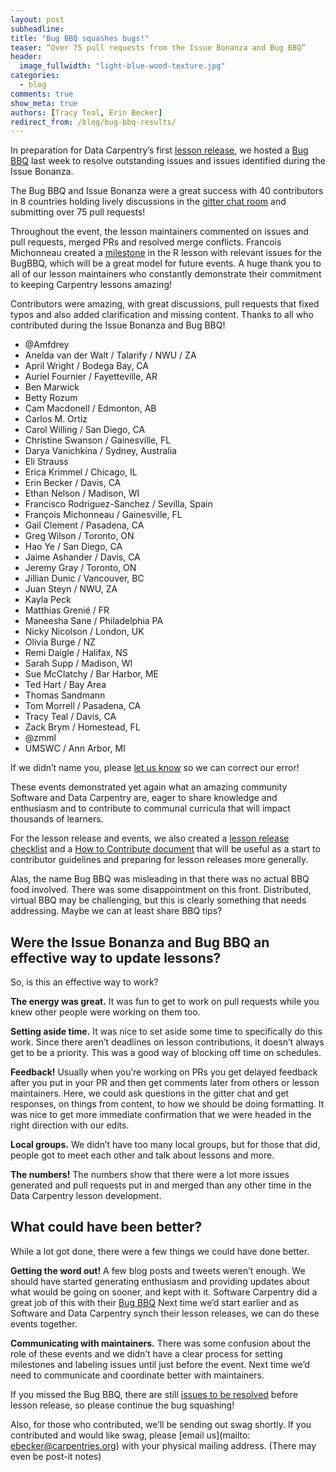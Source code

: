 ```yaml
---
layout: post
subheadline:
title: "Bug BBQ squashes bugs!"
teaser: “Over 75 pull requests from the Issue Bonanza and Bug BBQ”
header:
  image_fullwidth: "light-blue-wood-texture.jpg"
categories:
  - blog
comments: true
show_meta: true
authors: [Tracy Teal, Erin Becker]
redirect_from: /blog/bug-bbq-results/
---
```


In preparation for Data Carpentry’s first [lesson release](http://www.datacarpentry.org/blog/bug-bbq/), we hosted a [Bug BBQ](http://pad.software-carpentry.org/ecology-bug-bbq) last week to resolve outstanding issues and issues identified during the Issue Bonanza.

The Bug BBQ and Issue Bonanza were a great success with 40 contributors in 8 countries holding lively discussions in the [gitter chat room](https://gitter.im/data-carpentry/) and submitting over 75 pull requests!

Throughout the event, the lesson maintainers commented on issues and pull requests, merged PRs and resolved merge conflicts. Francois Michonneau created a [milestone](https://github.com/datacarpentry/R-ecology-lesson/milestone/1) in the R lesson with relevant issues for the BugBBQ, which will be a great model for future events. A huge thank you to all of our lesson maintainers who constantly demonstrate their commitment to keeping Carpentry lessons amazing!

Contributors were amazing, with great discussions, pull requests that fixed typos and also added clarification and missing content. Thanks to all who contributed during the Issue Bonanza and Bug BBQ!

- @Amfdrey
- Anelda van der Walt / Talarify / NWU  / ZA
- April Wright / Bodega Bay, CA
- Auriel Fournier / Fayetteville, AR
- Ben Marwick
- Betty Rozum
- Cam Macdonell / Edmonton, AB
- Carlos M. Ortiz
- Carol Willing / San Diego, CA
- Christine Swanson / Gainesville, FL
- Darya Vanichkina / Sydney, Australia
- Eli Strauss
- Erica Krimmel / Chicago, IL
- Erin Becker / Davis, CA
- Ethan Nelson / Madison, WI
- Francisco Rodriguez-Sanchez / Sevilla, Spain
- François Michonneau / Gainesville, FL
- Gail Clement / Pasadena, CA
- Greg Wilson / Toronto, ON
- Hao Ye / San Diego, CA
- Jaime Ashander / Davis, CA
- Jeremy Gray / Toronto, ON
- Jillian Dunic / Vancouver, BC
- Juan Steyn / NWU, ZA
- Kayla Peck
- Matthias Grenié / FR
- Maneesha Sane / Philadelphia PA
- Nicky Nicolson  / London, UK
- Olivia Burge / NZ
- Remi Daigle / Halifax, NS
- Sarah Supp / Madison, WI
- Sue McClatchy / Bar Harbor, ME
- Ted Hart / Bay Area
- Thomas Sandmann
- Tom Morrell / Pasadena, CA
- Tracy Teal / Davis, CA
- Zack Brym / Homestead, FL
- @zmml
- UMSWC / Ann Arbor, MI

If we didn’t name you, please [let us know](mailto:ebecker@carpentries.org) so we can correct our error!

These events demonstrated yet again what an amazing community Software and Data Carpentry are, eager to share knowledge and enthusiasm and to contribute to communal curricula that will impact thousands of learners.

For the lesson release and events, we also created a [lesson release checklist](https://github.com/datacarpentry/lesson-release/blob/master/release-checklist.md) and a [How to Contribute document](https://github.com/datacarpentry/lesson-release/blob/master/how-to-contribute.md) that will be useful as a start to contributor guidelines and preparing for lesson releases more generally.

Alas, the name Bug BBQ was misleading in that there was no actual BBQ food involved. There was some disappointment on this front. Distributed, virtual BBQ may be challenging, but this is clearly something that needs addressing. Maybe we can at least share BBQ tips?

## Were the Issue Bonanza and Bug BBQ an effective way to update lessons?

So, is this an effective way to work?

**The energy was great.** It was fun to get to work on pull requests while you knew other people were working on them too.

**Setting aside time.** It was nice to set aside some time to specifically do this work. Since there aren’t deadlines on lesson contributions, it doesn’t always get to be a priority. This was a good way of blocking off time on schedules.

**Feedback!** Usually when you’re working on PRs you get delayed feedback after you put in your PR and then get comments later from others or lesson maintainers. Here, we could ask questions in the gitter chat and get responses, on things from content, to how we should be doing formatting. It was nice to get more immediate confirmation that we were headed in the right direction with our edits.

**Local groups.** We didn’t have too many local groups, but for those that did, people got to meet each other and talk about lessons and more.

**The numbers!** The numbers show that there were a lot more issues generated and pull requests put in and merged than any other time in the Data Carpentry lesson development.

## What could have been better?

While a lot got done, there were a few things we could have done better.

**Getting the word out!** A few blog posts and tweets weren’t enough. We should have started generating enthusiasm and providing updates about what would be going on sooner, and kept with it. Software Carpentry did a great job of this with their [Bug BBQ](https://software-carpentry.org/blog/2016/08/bug-bbq.html) Next time we’d start earlier and as Software and Data Carpentry synch their lesson releases, we can do these events together.

**Communicating with maintainers.** There was some confusion about the role of these events and we didn’t have a clear process for setting milestones and labeling issues until just before the event. Next time we’d need to communicate and coordinate better with maintainers.

If you missed the Bug BBQ, there are still [issues to be resolved](http://pad.software-carpentry.org/ecology-bug-bbq) before lesson release, so please continue the bug squashing!

Also, for those who contributed, we’ll be sending out swag shortly. If you contributed and would like swag, please [email us](mailto: ebecker@carpentries.org) with your physical mailing address. (There may even be post-it notes)
